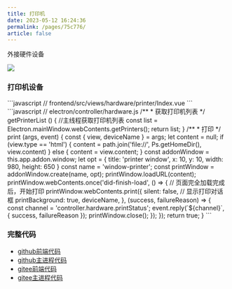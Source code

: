 ```yaml
---
title: 打印机
date: 2023-05-12 16:24:36
permalink: /pages/75c776/
article: false
---
```


外接硬件设备

<!-- ![](/img/demo/hardware/demo-hardware-printer.png) -->
![](https://img01.kaka996.com/ee/demo-hardware-printer.png)

### 打印机设备

<code-group>
  <code-block title="前端" active>
  ```javascript
  // frontend/src/views/hardware/printer/Index.vue
  <script>
  import { ipcApiRoute } from '@/api/main'
  export default {
    data() {
      return {
        defaultDeviceName: '',
        printerList: [],
        views: [
          {
            type: 'html',
            content: '/public/html/view_example.html'
          },        
        ],
      };
    },
    mounted () {
      this.init();
    },  
    methods: {
      init () {
        // 避免重复监听，或者将 on 功能写到一个统一的地方，只加载一次
        this.$ipc.removeAllListeners(ipcApiRoute.printStatus);
        this.$ipc.on(ipcApiRoute.printStatus, (event, result) => {
          this.$message.info('打印中...');
        })
      },    
      getPrinter () {
        this.$ipc.invoke(ipcApiRoute.getPrinterList, {}).then(res => {
          this.printerList = res;
        }) 
      },
      doPrint (index) {
        const params = {
          view: this.views[index],
          deviceName: this.defaultDeviceName
        };
        this.$ipc.send(ipcApiRoute.print, params)
      },
      defaultDevice (item) {
        let desc = "";
        if (item.isDefault) {
          desc = "- 默认";
          this.defaultDeviceName = item.name;
        }
        return desc;
      } 
    }
  };
  </script> 
  ```
  </code-block>

  <code-block title="主进程">
  ```javascript
  // electron/controller/hardware.js
  /**
   * 获取打印机列表
   */
  getPrinterList () {
    //主线程获取打印机列表
    const list = Electron.mainWindow.webContents.getPrinters();
    return list;
  }  
  /**
   * 打印
   */
  print (args, event) {
    const { view, deviceName } = args;
    let content = null;
    if (view.type == 'html') {
      content = path.join('file://', Ps.getHomeDir(), view.content)
    } else {
      content = view.content;
    }
    const addonWindow = this.app.addon.window;
    let opt = {
      title: 'printer window',
      x: 10,
      y: 10,
      width: 980, 
      height: 650 
    }
    const name = 'window-printer';
    const printWindow = addonWindow.create(name, opt);
    printWindow.loadURL(content);
    printWindow.webContents.once('did-finish-load', () => {
      // 页面完全加载完成后，开始打印
      printWindow.webContents.print({
        silent: false, // 显示打印对话框
        printBackground: true,
        deviceName,
      }, (success, failureReason) => {
        const channel = 'controller.hardware.printStatus';
        event.reply(`${channel}`, { success, failureReason });
        printWindow.close();
      });
    });
    return true;
  }  
  ```
  </code-block>
</code-group>


### 完整代码
- [github前端代码](https://github.com/dromara/electron-egg/blob/demo/frontend/src/views/hardware/printer/Index.vue)
- [github主进程代码](https://github.com/dromara/electron-egg/blob/demo/electron/controller/hardware.js)
- [gitee前端代码](https://gitee.com/dromara/electron-egg/blob/demo/frontend/src/views/hardware/printer/Index.vue)
- [gitee主进程代码](https://gitee.com/dromara/electron-egg/blob/demo/electron/controller/hardware.js)